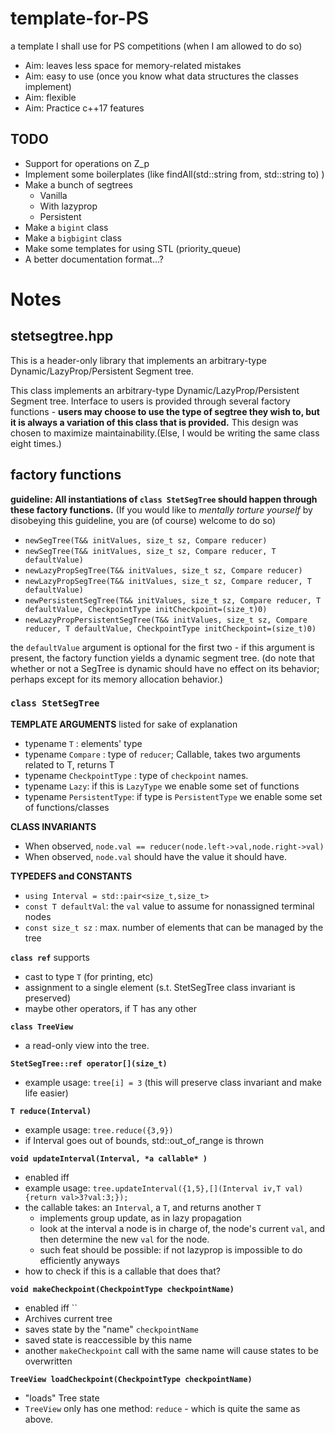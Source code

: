 # template-for-PS
a template I shall use for PS competitions (when I am allowed to do so)


* Aim: leaves less space for memory-related mistakes
* Aim: easy to use (once you know what data structures the classes implement)
* Aim: flexible
* Aim: Practice c++17 features

## TODO

* Support for operations on Z_p
* Implement some boilerplates (like findAll(std::string from, std::string to) )
* Make a bunch of segtrees
  * Vanilla
  * With lazyprop
  * Persistent
* Make a `bigint` class
* Make a `bigbigint` class
* Make some templates for using STL (priority_queue)
* A better documentation format...?

# Notes

## stetsegtree.hpp

This is a header-only library that implements an arbitrary-type Dynamic/LazyProp/Persistent Segment tree. 

This class implements an arbitrary-type Dynamic/LazyProp/Persistent Segment tree.
Interface to users is provided through several factory functions - **users may choose to use the type of segtree they wish to, but it is always a variation of this class that is provided.** This design was chosen to maximize maintainability.(Else, I would be writing the same class eight times.)

## factory functions

**guideline: All instantiations of `class StetSegTree` should happen through these factory functions.** (If you would like to *mentally torture yourself* by disobeying this guideline, you are (of course) welcome to do so)
- `newSegTree(T&& initValues, size_t sz, Compare reducer)`
- `newSegTree(T&& initValues, size_t sz, Compare reducer, T defaultValue)`
- `newLazyPropSegTree(T&& initValues, size_t sz, Compare reducer)`
- `newLazyPropSegTree(T&& initValues, size_t sz, Compare reducer, T defaultValue)`
- `newPersistentSegTree(T&& initValues, size_t sz, Compare reducer, T defaultValue, CheckpointType initCheckpoint=(size_t)0)`
- `newLazyPropPersistentSegTree(T&& initValues, size_t sz, Compare reducer, T defaultValue, CheckpointType initCheckpoint=(size_t)0)`

the `defaultValue` argument is optional for the first two - if this argument is present, the factory function yields a dynamic segment tree. (do note that whether or not a SegTree is dynamic should have no effect on its behavior; perhaps except for its memory allocation behavior.)

### `class StetSegTree`

**TEMPLATE ARGUMENTS** listed for sake of explanation
- typename `T` : elements' type
- typename `Compare` : type of `reducer`; Callable, takes two arguments related to T, returns T 
- typename `CheckpointType` : type of `checkpoint` names.
- typename `Lazy`: if this is `LazyType` we enable some set of functions
- typename `PersistentType`: if type is `PersistentType` we enable some set of functions/classes

**CLASS INVARIANTS**
- When observed, `node.val == reducer(node.left->val,node.right->val)`
- When observed, `node.val` should have the value it should have.

**TYPEDEFS and CONSTANTS**
- `using Interval = std::pair<size_t,size_t>`
- `const T defaultVal`: the `val` value to assume for nonassigned terminal nodes
- `const size_t sz` : max. number of elements that can be managed by the tree

**`class ref`** supports
- cast to type `T` (for printing, etc)
- assignment to a single element (s.t. StetSegTree class invariant is preserved)
- maybe other operators, if T has any other

**`class TreeView`**
- a read-only view into the tree.

**`StetSegTree::ref operator[](size_t)`**
- example usage: `tree[i] = 3` (this will preserve class invariant and make life easier)

**`T reduce(Interval)`**
- example usage: `tree.reduce({3,9})`
- if Interval goes out of bounds, std::out_of_range is thrown

**`void updateInterval(Interval, *a callable* )`**
- enabled iff
- example usage: `tree.updateInterval({1,5},[](Interval iv,T val){return val>3?val:3;});`
- the callable takes: an `Interval`, a `T`, and returns another `T`
  - implements group update, as in lazy propagation
  - look at the interval a node is in charge of, the node's current `val`, and then determine the new `val` for the node.
  - such feat should be possible: if not lazyprop is impossible to do efficiently anyways
- how to check if this is a callable that does that?

**`void makeCheckpoint(CheckpointType checkpointName)`**
- enabled iff `` 
- Archives current tree
- saves state by the "name" `checkpointName`
- saved state is reaccessible by this name
- another `makeCheckpoint` call with the same name will cause states to be overwritten

**`TreeView loadCheckpoint(CheckpointType checkpointName)`**
- "loads" Tree state
- `TreeView` only has one method: `reduce` - which is quite the same as above.
